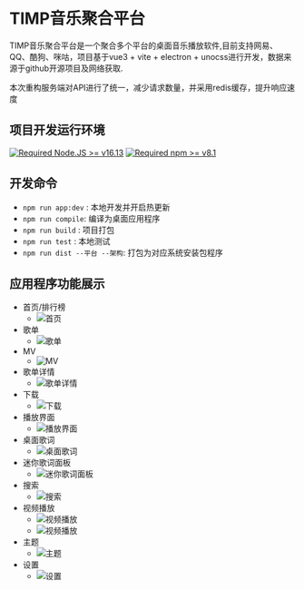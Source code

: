 # TIMP音乐聚合平台

TIMP音乐聚合平台是一个聚合多个平台的桌面音乐播放软件,目前支持网易、QQ、酷狗、咪咕，项目基于vue3 + vite + electron + unocss进行开发，数据来源于github开源项目及网络获取.

<!-- - 网易云音乐: [网易云音乐API](https://github.com/Binaryify/NeteaseCloudMusicApi)
- QQ音乐API: [QQ音乐API](https://github.com/Rain120/qq-music-api)
- 酷狗音乐API: [酷狗音乐API](https://github.com/H-Haynes/kuwoMusicApi)
- 酷我音乐API: [酷我与酷狗同项目](https://github.com/H-Haynes/kuwoMusicApi) -->

本次重构服务端对API进行了统一，减少请求数量，并采用redis缓存，提升响应速度

## 项目开发运行环境

[![Required Node.JS >= v16.13](https://img.shields.io/static/v1?label=node&message=%3E=16.13&logo=node.js&color)](https://nodejs.org/about/releases/)
[![Required npm >= v8.1](https://img.shields.io/static/v1?label=npm&message=%3E=8.1&logo=npm&color)](https://github.com/npm/cli/releases)

## 开发命令

- `npm run app:dev` : 本地开发并开启热更新
- `npm run compile`: 编译为桌面应用程序
- `npm run build` : 项目打包
- `npm run test` : 本地测试
- `npm run dist --平台 --架构`: 打包为对应系统安装包程序

<!-- ## mac logo生成

```shell
mkdir fan.iconset
sips -z 16 16     ~/logo.png --out fan.iconset/icon_16x16.png
sips -z 32 32     ~/logo.png --out fan.iconset/icon_16x16@2x.png
sips -z 32 32     ~/logo.png --out fan.iconset/icon_32x32.png
sips -z 64 64     ~/logo.png --out fan.iconset/icon_32x32@2x.png
sips -z 64 64     ~/logo.png --out fan.iconset/icon_64x64.png
sips -z 128 128     ~/logo.png --out fan.iconset/icon_64x64@2x.png
sips -z 128 128   ~/logo.png --out fan.iconset/icon_128x128.png
sips -z 256 256   ~/logo.png --out fan.iconset/icon_128x128@2x.png
sips -z 256 256   ~/logo.png --out fan.iconset/icon_256x256.png
sips -z 512 512   ~/logo.png --out fan.iconset/icon_256x256@2x.png
sips -z 512 512   ~/logo.png --out fan.iconset/icon_512x512.png
sips -z 1024 1024   ~/logo.png --out fan.iconset/icon_512x512@2x.png
sips -z 1024 1024   ~/logo.png --out fan.iconset/icon_1024x1024.png
iconutil -c icns fan.iconset -o logo.icns
``` -->

## 应用程序功能展示

+ 首页/排行榜
  + ![首页](./desc/rank.png)
+ 歌单
  + ![歌单](./desc/songList.png)
+ MV
  + ![MV](./desc/videoList.png)
+ 歌单详情
  + ![歌单详情](./desc/detail.png)
+ 下载
  + ![下载](./desc/download.png)
+ 播放界面
  + ![播放界面](./desc/lyric.png)
+ 桌面歌词
  + ![桌面歌词](./desc/desk-lyric.png)
+ 迷你歌词面板
  + ![迷你歌词面板](./desc/miniLyric.png)
+ 搜索
  + ![搜索](./desc/search.png)
+ 视频播放
  + ![视频播放](./desc/videoPlayer.png)
  + ![视频播放](./desc/videoDetail.png)
+ 主题
  + ![主题](./desc/theme.png)
+ 设置
  + ![设置](./desc/setting.png)
